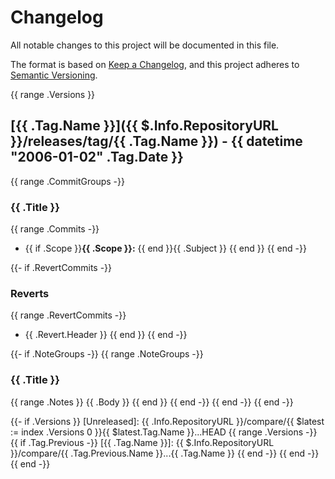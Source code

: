 # Changelog

All notable changes to this project will be documented in this file.

The format is based on [Keep a Changelog][],
and this project adheres to [Semantic Versioning][].

{{ range .Versions }}
## [{{ .Tag.Name }}]({{ $.Info.RepositoryURL }}/releases/tag/{{ .Tag.Name }}) - {{ datetime "2006-01-02" .Tag.Date }}
{{ range .CommitGroups -}}
### {{ .Title }}
{{ range .Commits -}}
- {{ if .Scope }}**{{ .Scope }}:** {{ end }}{{ .Subject }}
{{ end }}
{{ end -}}

{{- if .RevertCommits -}}
### Reverts
{{ range .RevertCommits -}}
- {{ .Revert.Header }}
{{ end }}
{{ end -}}

{{- if .NoteGroups -}}
{{ range .NoteGroups -}}
### {{ .Title }}
{{ range .Notes }}
{{ .Body }}
{{ end }}
{{ end -}}
{{ end -}}
{{ end -}}

[keep a changelog]: https://keepachangelog.com/en/1.0.0/
[semantic versioning]: https://semver.org/spec/v2.0.0.html
{{- if .Versions }}
[Unreleased]: {{ .Info.RepositoryURL }}/compare/{{ $latest := index .Versions 0 }}{{ $latest.Tag.Name }}...HEAD
{{ range .Versions -}}
{{ if .Tag.Previous -}}
[{{ .Tag.Name }}]: {{ $.Info.RepositoryURL }}/compare/{{ .Tag.Previous.Name }}...{{ .Tag.Name }}
{{ end -}}
{{ end -}}
{{ end -}}